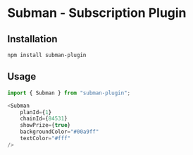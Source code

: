 # Subman - Subscription Plugin

## Installation

```npm
npm install subman-plugin
```

## Usage

```js
import { Subman } from "subman-plugin";

<Subman 
    planId={1}
    chainId={84531}
    showPrize={true}
    backgroundColor="#00a9ff"
    textColor="#fff"
/>
```
